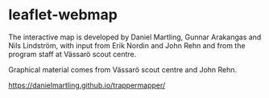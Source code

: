 # leaflet-webmap

The interactive map is developed by Daniel Martling, Gunnar Arakangas and Nils Lindström, with input from Erik Nordin and John Rehn and from the program staff at Vässarö scout centre.

Graphical material comes from Vässarö scout centre and John Rehn.



https://danielmartling.github.io/trappermapper/
